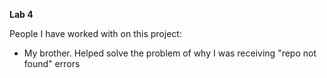 **Lab 4**

People I have worked with on this project:
* My brother. Helped solve the problem of why I was receiving "repo not found" errors
